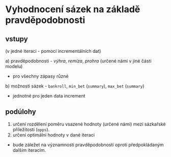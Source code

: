 # Vyhodnocení sázek na základě pravděpodobnosti

## vstupy
(v jedné iteraci - pomocí incrementálních dat)

a) pravděpodobnosti - _výhra_, _remíza_, _prohra_ (určené námi v jiné části modelu)

  - pro všechny zápasy různé

b) možnosti sázek - `bankroll`, `min_bet` (`summary`), `max_bet` (`summary`)

  - jednotné pro jeden data increment

## podúlohy
1) určení rozdělení poměru vsazené hodnoty (určené námi) mezi sázkařské příležitosti (`opps`).
2) určení optimální hodnoty v dané iteraci
  - bude záležet na významnosti pravděpodobností oproti předpokládaným dalším iteracím.
